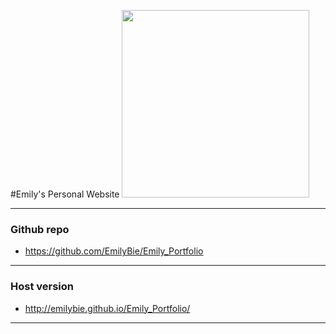 #Emily's Personal Website
<img src="http://i.imgur.com/IMc7n7V.jpg?1" width="300">
___________________________________________________________________________________
### Github repo
* https://github.com/EmilyBie/Emily_Portfolio

___________________________________________________________________________________

### Host version

* http://emilybie.github.io/Emily_Portfolio/

___________________________________________________________________________________
